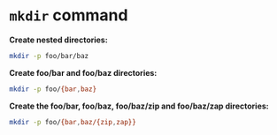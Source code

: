 # `mkdir` command

**Create nested directories:**

```sh
mkdir -p foo/bar/baz
```

**Create foo/bar and foo/baz directories:**

```sh
mkdir -p foo/{bar,baz}
```

**Create the foo/bar, foo/baz, foo/baz/zip and foo/baz/zap directories:**

```sh
mkdir -p foo/{bar,baz/{zip,zap}}
```
